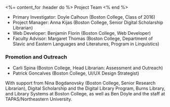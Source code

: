 <%= content_for :header do %>
Project Team
<% end %>


* Primary Investigator: Doyle Calhoun (Boston College, Class of 2016)
* Project Manager: Anna Kijas (Boston College, Senior Digital Scholarship Librarian)
* Web Developer: Benjamin Florin  (Boston College, Web Developer)
* Faculty Advisor: Margaret Thomas  (Boston College, Department of Slavic and Eastern Languages and Literatures, Program in Linguistics)


### Promotion and Outreach 
* Carli Spina (Boston College, Head Librarian: Assessment and Outreach) 
* Patrick Goncalves (Boston College, UI/UX Design Strategist) 

With support from Nina Bogdanovsky (Boston College, Senior Research Librarian), Digital Scholarship and the Digital Library Program, Burns Library, and Library Systems at Boston College, as well as Ben Doyle and the staff at TAPAS/Northeastern University.
